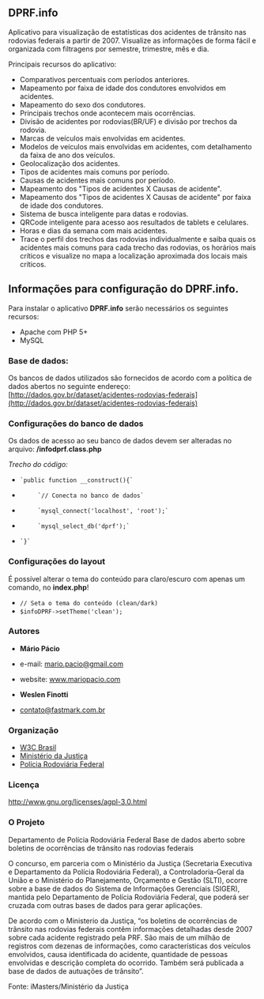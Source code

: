 ## DPRF.info

Aplicativo para visualização de estatísticas dos acidentes de trânsito nas rodovias federais a partir de 2007. 
Visualize as informações de forma fácil e organizada com filtragens por semestre, trimestre, mês e dia.

Principais recursos do aplicativo:

 * Comparativos percentuais com períodos anteriores.
 * Mapeamento por faixa de idade dos condutores envolvidos em acidentes.
 * Mapeamento do sexo dos condutores.
 * Principais trechos onde acontecem mais ocorrências.
 * Divisão de acidentes por rodovias(BR/UF) e divisão por trechos da rodovia.
 * Marcas de veículos mais envolvidas em acidentes.
 * Modelos de veículos mais envolvidas em acidentes, com detalhamento da faixa de ano dos veículos.
 * Geolocalização dos acidentes.
 * Tipos de acidentes mais comuns por período.
 * Causas de acidentes mais comuns por período.
 * Mapeamento dos "Tipos de acidentes X Causas de acidente".
 * Mapeamento dos "Tipos de acidentes X Causas de acidente" por faixa de idade dos condutores.
 * Sistema de busca inteligente para datas e rodovias.
 * QRCode inteligente para acesso aos resultados de tablets e celulares.
 * Horas e dias da semana com mais acidentes.
 * Trace o perfil dos trechos das rodovias individualmente e saiba quais os acidentes mais comuns para cada trecho das 
   rodovias, os horários mais críticos e visualize no mapa a localização aproximada dos locais mais críticos.


## Informações para configuração do DPRF.info.

Para instalar o aplicativo **DPRF.info** serão necessários os seguintes recursos:

* Apache com PHP 5+
* MySQL 

### **Base de dados:**

Os bancos de dados utilizados são fornecidos de acordo com a política de dados abertos no seguinte endereço: 
[http://dados.gov.br/dataset/acidentes-rodovias-federais](http://dados.gov.br/dataset/acidentes-rodovias-federais)

### Configurações do banco de dados

Os dados de acesso ao seu banco de dados devem ser alteradas no arquivo: **/infodprf.class.php**

_Trecho do código:_
*     `public function __construct(){`
*          `// Conecta no banco de dados`
*          `mysql_connect('localhost', 'root');`
*          `mysql_select_db('dprf');`
*     `}`

### Configurações do layout

É possível alterar o tema do conteúdo para claro/escuro com apenas um comando, no **index.php**!

* `// Seta o tema do conteúdo (clean/dark)`
* `$infoDPRF->setTheme('clean');`


### Autores
* **Mário Pácio**
* e-mail: mario.pacio@gmail.com
* website: www.mariopacio.com

* **Weslen Finotti**
* contato@fastmark.com.br


### Organização
* [W3C Brasil](http://www.w3c.br/)
* [Ministério da Justiça](http://portal.mj.gov.br/)
* [Polícia Rodoviária Federal](http://www.dprf.gov.br/)

### Licença
http://www.gnu.org/licenses/agpl-3.0.html

### O Projeto

Departamento de Polícia Rodoviária Federal
Base de dados aberto sobre boletins de ocorrências de trânsito nas rodovias federais

O concurso, em parceria com o Ministério da Justiça (Secretaria Executiva e Departamento da Polícia Rodoviária Federal), a Controladoria-Geral da União e o Ministério do Planejamento, Orçamento e Gestão (SLTI), ocorre sobre a base de dados do Sistema de Informações Gerenciais (SIGER), mantida pelo Departamento de Polícia Rodoviária Federal, que poderá ser cruzada com outras bases de dados para gerar aplicações.

De acordo com o Ministerio da Justiça, “os boletins de ocorrências de trânsito nas rodovias federais contêm informações detalhadas desde 2007 sobre cada acidente registrado pela PRF. São mais de um milhão de registros com dezenas de informações, como características dos veículos envolvidos, causa identificada do acidente, quantidade de pessoas envolvidas e descrição completa do ocorrido. Também será publicada a base de dados de autuações de trânsito”.

Fonte: iMasters/Ministério da Justiça


